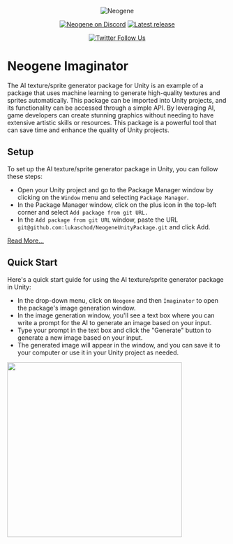 <p align="center">
    <img src="https://github.com/lukaschod/NeogeneUnityPackage/blob/main/Documentation~/images/header.png" alt="Neogene">
</p>

<p align="center">
    <a href="https://discord.gg/jXC7Xyah96">
        <img src="https://img.shields.io/discord/599321316377624601.svg?logo=discord&logoColor=FFFFFF&label=Discord&labelColor=6A7EC2&color=7389D8" alt="Neogene on Discord"></a>
    <a href="https://github.com/lukaschod/NeogeneUnityPackage/releases">
        <img src="https://img.shields.io/github/release/lukaschod/NeogeneUnityPackage.svg" alt="Latest release"></a>
</p>

<p align="center">
    <a href="https://twitter.com/intent/follow?original_referer=https%3A%2F%2Fgithub.com%2Fsschmid%2FEntitas&screen_name=NeogeneAI&tw_p=followbutton">
        <img src="https://img.shields.io/twitter/follow/NeogeneAI" alt="Twitter Follow Us"></a>
</p>


# Neogene Imaginator
The AI texture/sprite generator package for Unity is an example of a package that uses machine learning to generate high-quality textures and sprites automatically. This package can be imported into Unity projects, and its functionality can be accessed through a simple API. By leveraging AI, game developers can create stunning graphics without needing to have extensive artistic skills or resources. This package is a powerful tool that can save time and enhance the quality of Unity projects.

## Setup
To set up the AI texture/sprite generator package in Unity, you can follow these steps:
- Open your Unity project and go to the Package Manager window by clicking on the `Window` menu and selecting `Package Manager`.
- In the Package Manager window, click on the plus icon in the top-left corner and select `Add package from git URL.`
- In the `Add package from git URL` window, paste the URL `git@github.com:lukaschod/NeogeneUnityPackage.git` and click Add.

[Read More...](https://docs.unity3d.com/Manual/upm-ui-giturl.html)

## Quick Start
Here's a quick start guide for using the AI texture/sprite generator package in Unity:
- In the drop-down menu, click on `Neogene` and then `Imaginator` to open the package's image generation window.
- In the image generation window, you'll see a text box where you can write a prompt for the AI to generate an image based on your input.
- Type your prompt in the text box and click the "Generate" button to generate a new image based on your input.
- The generated image will appear in the window, and you can save it to your computer or use it in your Unity project as needed.

<img src="https://github.com/lukaschod/NeogeneUnityPackage/blob/main/Documentation~/images/window.png" width=400>
